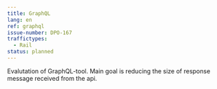 ```yaml
---
title: GraphQL
lang: en
ref: graphql
issue-number: DPO-167
traffictypes:
  - Rail
status: planned
---
```


Evalutation of GraphQL-tool. Main goal is reducing the size of response message received from the api.
